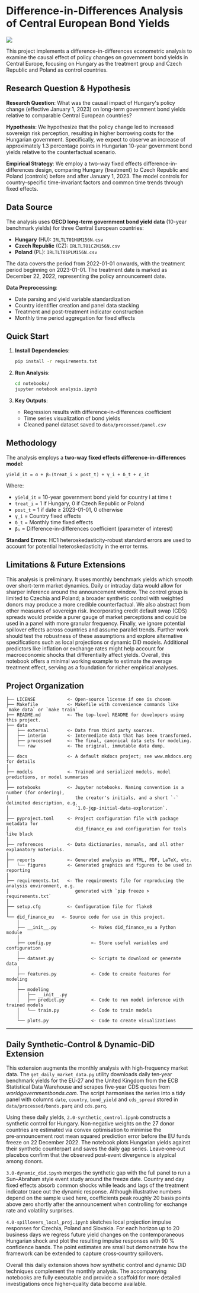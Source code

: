 # Difference-in-Differences Analysis of Central European Bond Yields

<a target="_blank" href="https://cookiecutter-data-science.drivendata.org/">
    <img src="https://img.shields.io/badge/CCDS-Project%20template-328F97?logo=cookiecutter" />
</a>

This project implements a difference-in-differences econometric analysis to examine the causal effect of policy changes on government bond yields in Central Europe, focusing on Hungary as the treatment group and Czech Republic and Poland as control countries.

## Research Question & Hypothesis

**Research Question**: What was the causal impact of Hungary's policy change (effective January 1, 2023) on long-term government bond yields relative to comparable Central European countries?

**Hypothesis**: We hypothesize that the policy change led to increased sovereign risk perception, resulting in higher borrowing costs for the Hungarian government. Specifically, we expect to observe an increase of approximately 1.3 percentage points in Hungarian 10-year government bond yields relative to the counterfactual scenario.

**Empirical Strategy**: We employ a two-way fixed effects difference-in-differences design, comparing Hungary (treatment) to Czech Republic and Poland (controls) before and after January 1, 2023. The model controls for country-specific time-invariant factors and common time trends through fixed effects.

## Data Source

The analysis uses **OECD long-term government bond yield data** (10-year benchmark yields) for three Central European countries:

- **Hungary** (HU): `IRLTLT01HUM156N.csv`
- **Czech Republic** (CZ): `IRLTLT01CZM156N.csv`  
- **Poland** (PL): `IRLTLT01PLM156N.csv`

The data covers the period from 2022-01-01 onwards, with the treatment period beginning on 2023-01-01. The treatment date is marked as December 22, 2022, representing the policy announcement date.

**Data Preprocessing**: 
- Date parsing and yield variable standardization
- Country identifier creation and panel data stacking
- Treatment and post-treatment indicator construction
- Monthly time period aggregation for fixed effects

## Quick Start

1. **Install Dependencies**:
   ```bash
   pip install -r requirements.txt
   ```

2. **Run Analysis**:
   ```bash
   cd notebooks/
   jupyter notebook analysis.ipynb
   ```

3. **Key Outputs**:
   - Regression results with difference-in-differences coefficient
   - Time series visualization of bond yields
   - Cleaned panel dataset saved to `data/processed/panel.csv`

## Methodology

The analysis employs a **two-way fixed effects difference-in-differences model**:

```
yield_it = α + β₁(treat_i × post_t) + γ_i + δ_t + ε_it
```

Where:
- `yield_it` = 10-year government bond yield for country i at time t
- `treat_i` = 1 if Hungary, 0 if Czech Republic or Poland
- `post_t` = 1 if date ≥ 2023-01-01, 0 otherwise
- `γ_i` = Country fixed effects
- `δ_t` = Monthly time fixed effects
- `β₁` = Difference-in-differences coefficient (parameter of interest)

**Standard Errors**: HC1 heteroskedasticity-robust standard errors are used to account for potential heteroskedasticity in the error terms.

## Limitations & Future Extensions

This analysis is preliminary. It uses monthly benchmark yields which smooth over short-term market dynamics. Daily or intraday data would allow for sharper inference around the announcement window. The control group is limited to Czechia and Poland; a broader synthetic control with weighted donors may produce a more credible counterfactual. We also abstract from other measures of sovereign risk. Incorporating credit default swap (CDS) spreads would provide a purer gauge of market perceptions and could be used in a panel with more granular frequency. Finally, we ignore potential spillover effects across countries and assume parallel trends. Further work should test the robustness of these assumptions and explore alternative specifications such as local projections or dynamic DiD models. Additional predictors like inflation or exchange rates might help account for macroeconomic shocks that differentially affect yields. Overall, this notebook offers a minimal working example to estimate the average treatment effect, serving as a foundation for richer empirical analyses.

## Project Organization

```
├── LICENSE            <- Open-source license if one is chosen
├── Makefile           <- Makefile with convenience commands like `make data` or `make train`
├── README.md          <- The top-level README for developers using this project.
├── data
│   ├── external       <- Data from third party sources.
│   ├── interim        <- Intermediate data that has been transformed.
│   ├── processed      <- The final, canonical data sets for modeling.
│   └── raw            <- The original, immutable data dump.
│
├── docs               <- A default mkdocs project; see www.mkdocs.org for details
│
├── models             <- Trained and serialized models, model predictions, or model summaries
│
├── notebooks          <- Jupyter notebooks. Naming convention is a number (for ordering),
│                         the creator's initials, and a short `-` delimited description, e.g.
│                         `1.0-jqp-initial-data-exploration`.
│
├── pyproject.toml     <- Project configuration file with package metadata for 
│                         did_finance_eu and configuration for tools like black
│
├── references         <- Data dictionaries, manuals, and all other explanatory materials.
│
├── reports            <- Generated analysis as HTML, PDF, LaTeX, etc.
│   └── figures        <- Generated graphics and figures to be used in reporting
│
├── requirements.txt   <- The requirements file for reproducing the analysis environment, e.g.
│                         generated with `pip freeze > requirements.txt`
│
├── setup.cfg          <- Configuration file for flake8
│
└── did_finance_eu   <- Source code for use in this project.
    │
    ├── __init__.py             <- Makes did_finance_eu a Python module
    │
    ├── config.py               <- Store useful variables and configuration
    │
    ├── dataset.py              <- Scripts to download or generate data
    │
    ├── features.py             <- Code to create features for modeling
    │
    ├── modeling                
    │   ├── __init__.py 
    │   ├── predict.py          <- Code to run model inference with trained models          
    │   └── train.py            <- Code to train models
    │
    └── plots.py                <- Code to create visualizations
```

--------


## Daily Synthetic-Control & Dynamic-DiD Extension

This extension augments the monthly analysis with high‑frequency market data. The `get_daily_market_data.py` utility downloads daily ten‑year benchmark yields for the EU‑27 and the United Kingdom from the ECB Statistical Data Warehouse and scrapes five‑year CDS quotes from *worldgovernmentbonds.com*. The script harmonises the series into a tidy panel with columns `date`, `country`, `bond_yield` and `cds_spread` stored in `data/processed/bonds.parq` and `cds.parq`.

Using these daily yields, `2.0-synthetic_control.ipynb` constructs a synthetic control for Hungary. Non‑negative weights on the 27 donor countries are estimated via convex optimisation to minimise the pre‑announcement root mean squared prediction error before the EU funds freeze on 22 December 2022. The notebook plots Hungarian yields against their synthetic counterpart and saves the daily gap series. Leave‑one‑out placebos confirm that the observed post‑event divergence is atypical among donors.

`3.0-dynamic_did.ipynb` merges the synthetic gap with the full panel to run a Sun–Abraham style event study around the freeze date. Country and day fixed effects absorb common shocks while leads and lags of the treatment indicator trace out the dynamic response. Although illustrative numbers depend on the sample used here, coefficients peak roughly 20 basis points above zero shortly after the announcement when controlling for exchange rate and volatility surprises.

`4.0-spillovers_local_proj.ipynb` sketches local projection impulse responses for Czechia, Poland and Slovakia. For each horizon up to 20 business days we regress future yield changes on the contemporaneous Hungarian shock and plot the resulting impulse responses with 90 % confidence bands. The point estimates are small but demonstrate how the framework can be extended to capture cross‑country spillovers.

Overall this daily extension shows how synthetic control and dynamic DiD techniques complement the monthly analysis. The accompanying notebooks are fully executable and provide a scaffold for more detailed investigations once higher‑quality data become available.
